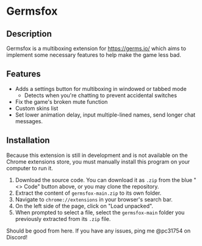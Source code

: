 # Germsfox 
## Description
Germsfox is a multiboxing extension for https://germs.io/ which aims to implement some necessary features to help make the game less bad.
## Features
- Adds a settings button for multiboxing in windowed or tabbed mode
    - Detects when you're chatting to prevent accidental switches
- Fix the game's broken mute function
- Custom skins list
- Set lower animation delay, input multiple-lined names, send longer chat messages.
## Installation
Because this extension is still in development and is not available on the Chrome extensions store, you must manually install this program on your computer to run it.
1. Download the source code. You can download it as `.zip` from the blue "<> Code" button above, or you may clone the repository.
2. Extract the content of `germsfox-main.zip` to its own folder.
3. Navigate to `chrome://extensions` in your browser's search bar.
4. On the left side of the page, click on "Load unpacked".
5. When prompted to select a file, select the `germsfox-main` folder you previously extracted from its `.zip` file.

Should be good from here. If you have any issues, ping me @pc31754 on Discord!
